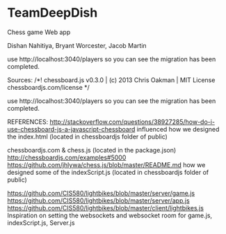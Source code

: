 # TeamDeepDish
Chess game Web app

Dishan Nahitiya, Bryant Worcester, Jacob Martin

use http://localhost:3040/players so you can see the migration has been completed.

Sources: /*! chessboard.js v0.3.0 | (c) 2013 Chris Oakman | MIT License chessboardjs.com/license */

use http://localhost:3040/players so you can see the migration has been completed.

REFERENCES:
http://stackoverflow.com/questions/38927285/how-do-i-use-chessboard-js-a-javascript-chessboard
influenced how we designed the index.html (located in chessboardjs folder of public)

chessboardjs.com & chess.js (located in the package.json)
http://chessboardjs.com/examples#5000
https://github.com/jhlywa/chess.js/blob/master/README.md
how we designed some of the indexScript.js (located in chessboardjs folder of public)

https://github.com/CIS580/lightbikes/blob/master/server/game.js
https://github.com/CIS580/lightbikes/blob/master/server/app.js
https://github.com/CIS580/lightbikes/blob/master/client/lightbikes.js
Inspiration on setting the websockets and websocket room for game.js, indexScript.js, Server.js
